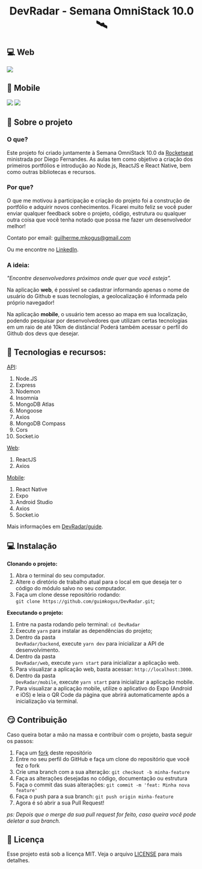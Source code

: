 <h1 align="center">DevRadar - Semana OmniStack 10.0 🛰</h1>

## :computer: Web

<img src="web/assets/main.png" />

## :iphone: Mobile

<img src="mobile/assets/main.png" /> <img src="mobile/assets/profile.png" />

## 🤔 Sobre o projeto

### O que?
Este projeto foi criado juntamente à Semana OmniStack 10.0 da <a href="https://rocketseat.com.br">Rocketseat</a> ministrada por Diego Fernandes. As aulas tem como objetivo a criação dos primeiros portfólios e introdução ao Node.js, ReactJS e React Native, bem como outras bibliotecas e recursos.

### Por que?
O que me motivou à participação e criação do projeto foi a construção de portfólio e adquirir novos conhecimentos. Ficarei muito feliz se você puder enviar qualquer feedback sobre o projeto, código, estrutura ou qualquer outra coisa que você tenha notado que possa me fazer um desenvolvedor melhor!

Contato por email: guilherme.mkogus@gmail.com

Ou me encontre no <a href="https://www.linkedin.com/in/guilherme-marques-kogus-5b1575142/">LinkedIn</a>. 

### A ideia:

_"Encontre desenvolvedores próximos onde quer que você esteja"._

Na aplicação __web__, é possível se cadastrar informando apenas o nome de usuário do Github e suas tecnologias, a geolocalização é informada pelo próprio navegador!

Na aplicação __mobile__, o usuário tem acesso ao mapa em sua localização, podendo pesquisar por desenvolvedores que utilizam certas tecnologias em um raio de até 10km de distância! Poderá também acessar o perfil do Github dos devs que desejar.

## :mag_right: Tecnologias e recursos:
[API](./backend):
1. Node.JS
2. Express
3. Nodemon
4. Insomnia
5. MongoDB Atlas
6. Mongoose
7. Axios
8. MongoDB Compass
9. Cors
10. Socket.io

[Web](./web):
1. ReactJS
2. Axios

[Mobile](./mobile):
1. React Native
2. Expo
3. Android Studio
4. Axios
5. Socket.io
  
  Mais informações em [DevRadar/guide](./guide).

## :computer: Instalação

__Clonando o projeto:__

1. Abra o terminal do seu computador.
2. Altere o diretório de trabalho atual para o local em que deseja ter o código do módulo salvo no seu computador.
3. Faça um clone desse repositório rodando: <br> `git clone https://github.com/guimkogus/DevRadar.git`;

__Executando o projeto:__

1. Entre na pasta rodando pelo terminal: `cd DevRadar`
2. Execute `yarn` para instalar as dependências do projeto;
3. Dentro da pasta <br> `DevRadar/backend`, execute `yarn dev` para inicializar a API de desenvolvimento.
4. Dentro da pasta <br> `DevRadar/web`, execute `yarn start` para inicializar a aplicação web.
5. Para visualizar a aplicação web, basta acessar: `http://localhost:3000`.
6. Dentro da pasta <br> `DevRadar/mobile`, execute `yarn start` para inicializar a aplicação mobile.
7. Para visualizar a aplicação mobile, utilize o aplicativo do Expo (Android e iOS) e leia o QR Code da página que abrirá automaticamente após a inicialização via terminal.

## :smirk: Contribuição

Caso queira botar a mão na massa e contribuir com o projeto, basta seguir os passos:

1. Faça um <a href="https://help.github.com/pt/github/getting-started-with-github/fork-a-repo">fork</a> deste repositório
2. Entre no seu perfil do GitHub e faça um clone do repositório que você fez o fork
3. Crie uma branch com a sua alteração: `git checkout -b minha-feature`
4. Faça as alterações desejadas no código, documentação ou estrutura
5. Faça o commit das suas alterações: `git commit -m 'feat: Minha nova feature'`
6. Faça o push para a sua branch: `git push origin minha-feature`
7. Agora é só abrir a sua Pull Request!

_ps: Depois que o merge da sua pull request for feito, caso queira você pode deletar a sua branch._


## :memo: Licença

Esse projeto está sob a licença MIT. Veja o arquivo [LICENSE](LICENSE.md) para mais detalhes.
